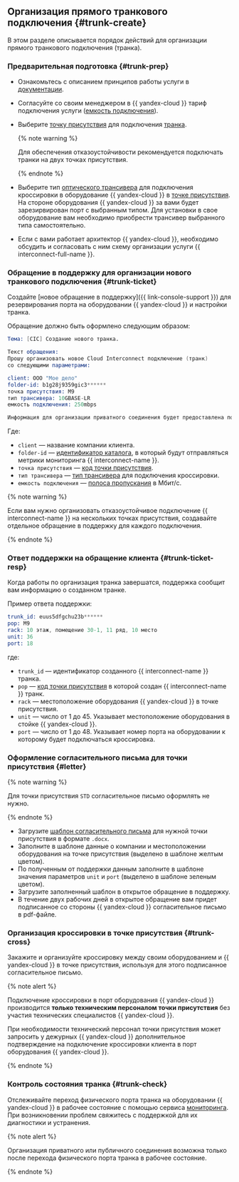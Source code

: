 ## Организация прямого транкового подключения {#trunk-create}

В этом разделе описывается порядок действий для организации прямого транкового подключения (транка).

### Предварительная подготовка {#trunk-prep}

* Ознакомьтесь с описанием принципов работы услуги в [документации](../../interconnect/concepts/index.md).
* Согласуйте со своим менеджером в {{ yandex-cloud }} тариф подключения услуги ([емкость подключения](../../interconnect/pricing.md)).
* Выберите [точку присутствия](../../interconnect/concepts/pops.md) для подключения [транка](../../interconnect/concepts/trunk.md).
  
  {% note warning %}
  
  Для обеспечения отказоустойчивости рекомендуется подключать транки на двух точках присутствия.
  
  {% endnote %}

* Выберите тип [оптического трансивера](../../interconnect/concepts/transceivers.md) для подключения кроссировки в оборудование {{ yandex-cloud }} в [точке присутствия](../../interconnect/concepts/pops.md). На стороне оборудования {{ yandex-cloud }} за вами будет зарезирвирован порт с выбранным типом. Для установки в свое оборудование вам необходимо приобрести трансивер выбранного типа самостоятельно.
* Если с вами работает архитектор {{ yandex-cloud }}, необходимо обсудить и согласовать с ним схему организации услуги {{ interconnect-full-name }}.

### Обращение в поддержку для организации нового транкового подключения {#trunk-ticket}

Создайте [новое обращение в поддержку]({{ link-console-support }}) для резервирования порта на оборудовании {{ yandex-cloud }} и настройки транка.

Обращение должно быть оформлено следующим образом:

```s
Тема: [CIC] Создание нового транка.

Текст обращения:
Прошу организовать новое Cloud Interconnect подключение (транк)
со следующими параметрами:

client: ООО "Мое дело" 
folder-id: b1g28j9359gic3******
точка присутствия: M9
тип трансивера: 10GBASE-LR
емкость подключения: 250mbps

Информация для организации приватного соединения будет предоставлена позже в отдельном тикете.
```

Где:

* `client` — название компании клиента.
* `folder-id` — [идентификатор каталога](../../resource-manager/operations/folder/get-id.md), в который будут отправляться метрики мониторинга {{ interconnect-name }}.
* `точка присутствия` — [код точки присутствия](../../interconnect/concepts/pops.md).
* `тип трансивера` — [тип трансивера](../../interconnect/concepts/transceivers.md) для подключения кроссировки.
* `емкость подключения` — [полоса пропускания](../../interconnect/pricing.md) в Мбит/c.

{% note warning %}

Если вам нужно организовать отказоустойчивое подключение {{ interconnect-name }} на нескольких точках присутствия, создавайте отдельное обращение в поддержку для каждого подключения.

{% endnote %}


### Ответ поддержки на обращение клиента {#trunk-ticket-resp}

Когда работы по организация транка завершатся, поддержка сообщит вам информацию о созданном транке.

Пример ответа поддержки:

```s
trunk_id: euus5dfgchu23b******
pop: M9
rack: 10 этаж, помещение 30-1, 11 ряд, 10 место
unit: 36
port: 18
```

где: 

* `trunk_id` — идентификатор созданного {{ interconnect-name }} транка.
* `pop` — [код точки присутствия](../../interconnect/concepts/pops.md) в которой создан {{ interconnect-name }} транк.
* `rack` — местоположение оборудования {{ yandex-cloud }} в точке присутствия.
* `unit` — число от 1 до 45. Указывает местоположение оборудования в стойке {{ yandex-cloud }}.
* `port` — число от 1 до 48. Указывает номер порта на оборудовании к которому будет подключаться кроссировка.

### Оформление согласительного письма для точки присутствия {#letter}

{% note warning %}

Для точки присутствия `STD` согласительное письмо оформлять не нужно.

{% endnote %}

* Загрузите [шаблон согласительного письма](../../interconnect/concepts/pops.md#letter) для нужной точки присутствия в формате `.docx`.
* Заполните в шаблоне данные о компании и местоположении оборудования на точке присутствия (выделено в шаблоне желтым цветом).
* По полученным от поддержки данным заполните в шаблоне значения параметров `unit` и `port` (выделено в шаблоне зеленым цветом).
* Загрузите заполненный шаблон в открытое обращение в поддержку.
* В течение двух рабочих дней в открытое обращение вам придет подписанное со стороны {{ yandex-cloud }} согласительное письмо в pdf-файле.

### Организация кроссировки в точке присутствия {#trunk-cross}

Закажите и организуйте кроссировку между своим оборудованием и {{ yandex-cloud }} в точке присутствия, используя для этого подписанное согласительное письмо.

{% note alert %}

Подключение кроссировки в порт оборудования {{ yandex-cloud }} производится **только техническим персоналом точки присутствия** без участия технических специалистов {{ yandex-cloud }}.

При необходимости технический персонал точки присутствия может запросить у дежурных {{ yandex-cloud }} дополнительное подтверждение на подключение кроссировки клиента в порт оборудования {{ yandex-cloud }}.

{% endnote %}


### Контроль состояния транка {#trunk-check}

Отслеживайте переход физического порта транка на оборудовании {{ yandex-cloud }} в рабочее состояние с помощью сервиса [мониторинга](../../interconnect/concepts/monitoring.md#trunk-mon). При возникновении проблем свяжитесь с поддержкой для их диагностики и устранения.

{% note alert %}

Организация приватного или публичного соединения возможна только после перехода физического порта транка в рабочее состояние.

{% endnote %}

